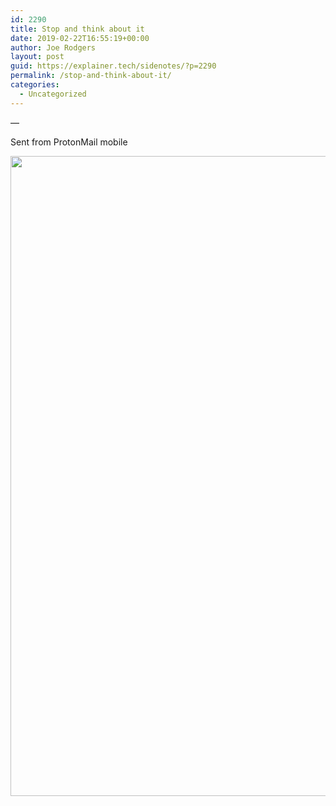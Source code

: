 ```yaml
---
id: 2290
title: Stop and think about it
date: 2019-02-22T16:55:19+00:00
author: Joe Rodgers
layout: post
guid: https://explainer.tech/sidenotes/?p=2290
permalink: /stop-and-think-about-it/
categories:
  - Uncategorized
---
```

&#8212;

Sent from ProtonMail mobile

<a href="https://i1.wp.com/explainer.tech/sidenotes/wp-content/uploads/2019/02/Screenshot_20190222-105029.png?ssl=1" rel="attachment wp-att-2291"><img src="https://i1.wp.com/explainer.tech/sidenotes/wp-content/uploads/2019/02/Screenshot_20190222-105029.png?resize=1024%2C1024&#038;ssl=1" alt="" title="screenshot_20190222-105029-png" width="1024" height="1024" class="alignnone size-full wp-image-2291" srcset="https://i1.wp.com/explainer.tech/sidenotes/wp-content/uploads/2019/02/Screenshot_20190222-105029.png?resize=150%2C150&ssl=1 150w, https://i1.wp.com/explainer.tech/sidenotes/wp-content/uploads/2019/02/Screenshot_20190222-105029.png?zoom=2&resize=1024%2C1024&ssl=1 2048w" sizes="(max-width: 1024px) 100vw, 1024px" data-recalc-dims="1" /></a>